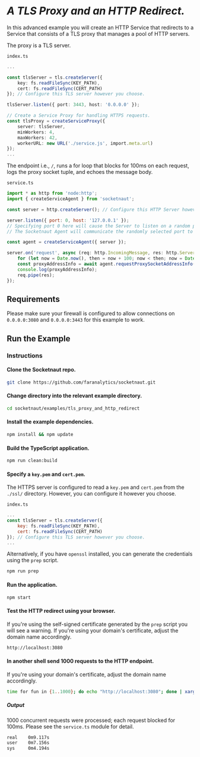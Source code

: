 # *A TLS Proxy and an HTTP Redirect.*

In this advanced example you will create an HTTP Service that redirects to a Service that consists of a TLS proxy that manages a pool of HTTP servers.

The proxy is a TLS server.

`index.ts`
```ts
...

const tlsServer = tls.createServer({
    key: fs.readFileSync(KEY_PATH),
    cert: fs.readFileSync(CERT_PATH)
}); // Configure this TLS server however you choose.

tlsServer.listen({ port: 3443, host: '0.0.0.0' });

// Create a Service Proxy for handling HTTPS requests.
const tlsProxy = createServiceProxy({
    server: tlsServer,
    minWorkers: 4,
    maxWorkers: 42,
    workerURL: new URL('./service.js', import.meta.url)
});
...
```

The endpoint i.e., `/`, runs a for loop that blocks for 100ms on each request, logs the proxy socket tuple, and echoes the message body.

`service.ts`
```js
import * as http from 'node:http';
import { createServiceAgent } from 'socketnaut';

const server = http.createServer(); // Configure this HTTP Server however you choose.

server.listen({ port: 0, host: '127.0.0.1' });
// Specifying port 0 here will cause the Server to listen on a random port.
// The Socketnaut Agent will communicate the randomly selected port to the ServiceProxy.

const agent = createServiceAgent({ server });

server.on('request', async (req: http.IncomingMessage, res: http.ServerResponse) => {
    for (let now = Date.now(), then = now + 100; now < then; now = Date.now()); // Block for 100 milliseconds.
    const proxyAddressInfo = await agent.requestProxySocketAddressInfo(req.socket);
    console.log(proxyAddressInfo);
    req.pipe(res);
});
```

## Requirements

Please make sure your firewall is configured to allow connections on `0.0.0.0:3080` and `0.0.0.0:3443` for this example to work.

## Run the Example

### Instructions

#### Clone the Socketnaut repo.

```bash
git clone https://github.com/faranalytics/socketnaut.git
```

#### Change directory into the relevant example directory.

```bash
cd socketnaut/examples/tls_proxy_and_http_redirect
```

#### Install the example dependencies.

```bash
npm install && npm update
```

#### Build the TypeScript application.

```bash
npm run clean:build
```

#### Specify a `key.pem` and `cert.pem`.

The HTTPS server is configured to read a `key.pem` and `cert.pem` from the `./ssl/` directory.  However, you can configure it however you choose.

`index.ts`

```js
...
const tlsServer = tls.createServer({
    key: fs.readFileSync(KEY_PATH),
    cert: fs.readFileSync(CERT_PATH)
}); // Configure this TLS server however you choose.
...
```

Alternatively, if you have `openssl` installed, you can generate the credentials using the `prep` script.
```bash
npm run prep
``` 

#### Run the application.

```bash
npm start
```

#### Test the HTTP redirect using your browser.

If you're using the self-signed certificate generated by the `prep` script you will see a warning.  If you're using your domain's certificate, adjust the domain name accordingly.
```bash
http://localhost:3080
```

#### In another shell send 1000 requests to the HTTP endpoint.

If you're using your domain's certificate, adjust the domain name accordingly.
```bash
time for fun in {1..1000}; do echo "http://localhost:3080"; done | xargs -n1 -P1000 curl -k -L 
```

##### Output

1000 concurrent requests were processed; each request blocked for 100ms. Please see the `service.ts` module for detail.
```bash
real    0m9.117s
user    0m7.156s
sys     0m4.194s
```